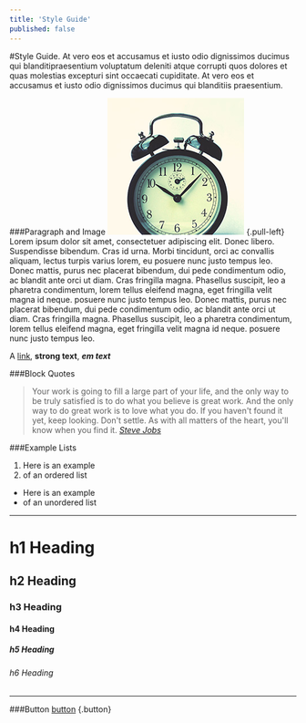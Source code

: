 ```yaml
---
title: 'Style Guide'
published: false
---
```


#Style Guide.
At vero eos et accusamus et iusto odio dignissimos ducimus qui blanditipraesentium voluptatum
deleniti atque corrupti quos dolores et quas molestias excepturi sint occaecati cupiditate.
At vero eos et accusamus et iusto odio dignissimos ducimus qui blanditiis praesentium.

###Paragraph and Image
![Sample Image](sample-image.jpg?resize=100,100) {.pull-left}
Lorem ipsum dolor sit amet, consectetuer adipiscing elit. Donec libero. Suspendisse bibendum.
Cras id urna. Morbi tincidunt, orci ac convallis aliquam, lectus turpis varius lorem, eu
posuere nunc justo tempus leo. Donec mattis, purus nec placerat bibendum, dui pede condimentum
odio, ac blandit ante orci ut diam. Cras fringilla magna. Phasellus suscipit, leo a pharetra
condimentum, lorem tellus eleifend magna, eget fringilla velit magna id neque.
posuere nunc justo tempus leo. Donec mattis, purus nec placerat bibendum, dui pede condimentum
odio, ac blandit ante orci ut diam. Cras fringilla magna. Phasellus suscipit, leo a pharetra
condimentum, lorem tellus eleifend magna, eget fringilla velit magna id neque.
posuere nunc justo tempus leo.
 
A [link](#),
**strong text**, 
***em text***

###Block Quotes
>Your work is going to fill a large part of your life, and the only way to be truly satisfied is
>to do what you believe is great work. And the only way to do great work is to love what you do.
>If you haven't found it yet, keep looking. Don't settle. As with all matters of the heart, you'll know when you find it.
<cite>[Steve Jobs](#)</cite>

###Example Lists
1. Here is an example
2. of an ordered list

+ Here is an example
+ of an unordered list

---

# h1 Heading
## h2 Heading
### h3 Heading
#### h4 Heading
##### h5 Heading
###### h6 Heading
---
###Button
[button](#) {.button}